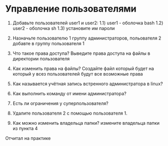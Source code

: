# Управление пользователями

1) Добавьте пользователей user1 и user2:
    1.1) user1 - оболочка bash
    1.2) user2 - оболочка sh
    1.3) установите им пароли

2) Назначьте пользователю 1 группу администраторов, польователя 2 добавте в группу пользователя 1

3) Что такое права доступа? Выведите права доступа на файлы в директории пользователя

4) Как изменить права на файлы? Создайте файл который будет на который у всез пользователей будут все возможные права

5) Как называется учётная запись встренного администратора в linux?

6) Как выполнить команду от имени администратора?
7) Есть ли ограничения у суперпользователя?
8) Удалите пользователя 2 с помощью пользователя 1.
9) Как можно изменить владельца папки? измените владельца папки из пункта 4

Отчитал на практике